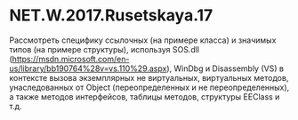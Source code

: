# NET.W.2017.Rusetskaya.17

Рассмотреть специфику ссылочных (на примере класса) и значимых типов (на примере структуры),
используя SOS.dll (https://msdn.microsoft.com/en-us/library/bb190764%28v=vs.110%29.aspx), WinDbg и
Disassembly (VS) в контексте вызова экземплярных не виртуальных, виртуальных методов, унаследованных от
Object (переопределенных и не переопределенных), а также методов интерфейсов, таблицы методов, структуры
EEClass и т.д.